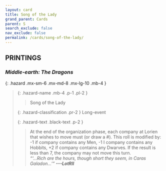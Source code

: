 ```yaml
---
layout: card
title: Song of the Lady
grand_parent: Cards
parent: S
search_exclude: false
nav_exclude: false
permalink: /cards/song-of-the-lady/
---
```


## PRINTINGS


### _Middle-earth: The Dragons_

{: .hazard .mx-sm-6 .mx-md-8 .mx-lg-10 .mb-4 }
> {: .hazard-name .mb-4 .p-1 .pl-2 }
> > <div class="hazard-mp"></div>
> > <div class="card-name">Song of the Lady</div>
>
> {: .hazard-classification .pr-2 }
> Long-event
>
> {: .hazard-text .black-text .p-2 }
> > At the end of the organization phase, each company at Lorien that wishes to move must (or draw a #). This roll is modified by: -1 if company contains any Men, -1 I company contains any Hobbits, +2 if company contains any Dwarves. If the result is less than 7, the company may not move this turn. <br>_“‘...Rich are the hours, though short they seem, in Caras Galadon...’”_ ***---&#65279;LotRII*** 
>
